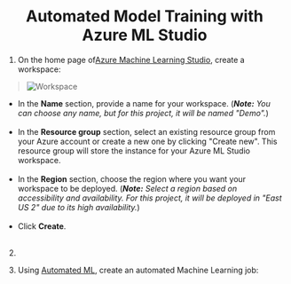 <div align="center">
  <h1>Automated Model Training with Azure ML Studio</h1>
</div>

1. On the home page of[Azure Machine Learning Studio](https://ml.azure.com/), create a workspace:

> ![Workspace](https://github.com/m3mentomor1/Automated-Model-Training_with_Azure-ML-Studio/assets/95956735/efce2078-305c-49b5-acf6-219346e1dcd2)

- In the **Name** section, provide a name for your workspace. (***Note:** You can choose any name, but for this project, it will be named "Demo".*)<br><br>
- In the **Resource group** section, select an existing resource group from your Azure account or create a new one by clicking "Create new". This resource group will store the instance for your Azure ML Studio workspace.<br><br>
- In the **Region** section, choose the region where you want your workspace to be deployed. (***Note:** Select a region based on accessibility and availability. For this project, it will be deployed in "East US 2" due to its high availability.*)<br><br>
- Click **Create**.<br><br>

2.  



3. Using [Automated ML](https://learn.microsoft.com/en-us/azure/machine-learning/concept-automated-ml?view=azureml-api-2), create an automated Machine Learning job: 


 


 







